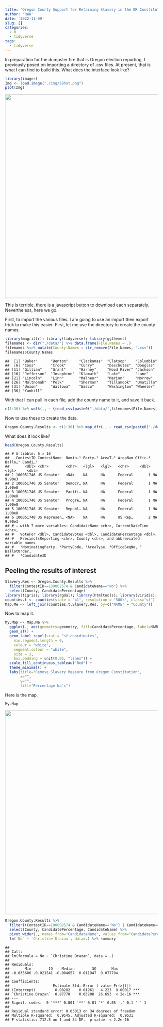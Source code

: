 ```yaml
---
title: 'Oregon County Support for Retaining Slavery in the OR Constitution'
author: 'RWW'
date: '2022-11-09'
slug: []
categories:
  - R
  - tidyverse
tags:
  - tidyverse
---
```


In preparation for the dumpster fire that is Oregon election reporting, I previously posed on importing a directory of .csv files.  At present, that is what I can find to build this.  What does the interface look like?


```r
library(imager)
Img <- load.image("./img/SShot.png")
plot(Img)
```

<img src="{{< blogdown/postref >}}index_files/figure-html/unnamed-chunk-1-1.png" width="672" />


This is terrible, there is a javascript button to download each separately.  Nevertheless, here we go.

First, to import the various files.  I am going to use an import then export trick to make this easier.  First, let me use the directory to create the county names.


```r
library(magrittr); library(tidyverse); library(ggthemes)
filenames <- dir("./data/") %>% data.frame(File.Names = .)
filenames %<>% mutate(County.Names = str_remove(File.Names, ".csv"))
filenames$County.Names
```

```
##  [1] "Baker"      "Benton"     "Clackamas"  "Clatsop"    "Columbia"  
##  [6] "Coos"       "Crook"      "Curry"      "Deschutes"  "Douglas"   
## [11] "Gilliam"    "Grant"      "Harney"     "Hood River" "Jackson"   
## [16] "Jefferson"  "Josephine"  "Klamath"    "Lake"       "Lane"      
## [21] "Lincoln"    "Linn"       "Malheur"    "Marion"     "Morrow"    
## [26] "Multnomah"  "Polk"       "Sherman"    "Tillamook"  "Umatilla"  
## [31] "Union"      "Wallowa"    "Wasco"      "Washington" "Wheeler"   
## [36] "Yamhill"
```

With that I can pull in each file, add the county name to it, and save it back.


```r
c(1:36) %>% walk(., ~ {read_csv(paste0("./data/",filenames$File.Names[.x], sep="")) %>% mutate(County = filenames$County.Names[.x]) %>% write.csv(., file=paste0("./data/",filenames$File.Names[.x], sep=""), row.names=FALSE)})
```
Now to use these to create the data.


```r
Oregon.County.Results <- c(1:36) %>% map_dfr(., ~ read_csv(paste0("./data/",filenames$File.Names[.x], sep="")))
```

What does it look like?


```r
head(Oregon.County.Results)
```

```
## # A tibble: 6 × 16
##   ContestID ContestName  Nomin…¹ Party…² AreaT…³ AreaNum Offic…⁴ Ballo…⁵ Candi…⁶
##       <dbl> <chr>        <chr>   <lgl>   <lgl>   <chr>     <dbl> <lgl>     <dbl>
## 1 100051746 US Senator   <NA>    NA      NA      Federal       1 NA       9.90e3
## 2 100051746 US Senator   Democr… NA      NA      Federal       1 NA       3.00e8
## 3 100051746 US Senator   Pacifi… NA      NA      Federal       1 NA       1.00e8
## 4 100051746 US Senator   Progre… NA      NA      Federal       1 NA       1.00e8
## 5 100051746 US Senator   Republ… NA      NA      Federal       1 NA       1.00e8
## 6 100051748 US Represen… <NA>    NA      NA      US Rep…       2 NA       9.90e3
## # … with 7 more variables: CandidateName <chr>, CurrentDateTime <chr>,
## #   VoteFor <dbl>, CandidateVotes <dbl>, CandidatePercentage <dbl>,
## #   PrecinctsReporting <chr>, County <chr>, and abbreviated variable names
## #   ¹​NominatingParty, ²​PartyCode, ³​AreaType, ⁴​OfficeSeqNo, ⁵​BallotOrder,
## #   ⁶​CandidateID
```

## Peeling the results of interest


```r
Slavery.Res <- Oregon.County.Results %>%
  filter(ContestID==100002574 & CandidateName=="No") %>%
  select(County, CandidatePercentage)
library(tigris); library(rgdal); library(htmltools); library(viridis); library(sf); library(ggrepel)
counties.t <- counties(state = "41", resolution = "500k", class="sf")
Map.Me <- left_join(counties.t,Slavery.Res, by=c("NAME" = "County"))
```

Now to map it.


```r
My.Map <- Map.Me %>% 
  ggplot(., aes(geometry=geometry, fill=CandidatePercentage, label=NAME, group=NAME)) + 
  geom_sf() +
  geom_label_repel(stat = "sf_coordinates",
    min.segment.length = 0,
    colour = "white",
    segment.colour = "white",
    size = 1,
    box.padding = unit(0.05, "lines")) +
  scale_fill_continuous_tableau("Red") + 
  theme_minimal() + 
  labs(title="Remove Slavery Measure from Oregon Constitution", 
       x="", 
       y="", 
       fill="Percentage No's")
```

Here is the map.


```r
My.Map
```

<img src="{{< blogdown/postref >}}index_files/figure-html/unnamed-chunk-8-1.png" width="672" />


```r
Oregon.County.Results %>% 
  filter((ContestID==100002574 & CandidateName=="No") | CandidateName=="Christine Drazan") %>% 
  select(County, CandidatePercentage, CandidateName) %>%
  pivot_wider(., names_from="CandidateName", values_from="CandidatePercentage") %>% 
  lm(`No` ~ `Christine Drazan`, data=.) %>% summary
```

```
## 
## Call:
## lm(formula = No ~ `Christine Drazan`, data = .)
## 
## Residuals:
##       Min        1Q    Median        3Q       Max 
## -0.035606 -0.021541 -0.004657  0.011947  0.077704 
## 
## Coefficients:
##                    Estimate Std. Error t value Pr(>|t|)    
## (Intercept)         0.08282    0.01961   4.223  0.00017 ***
## `Christine Drazan`  0.87778    0.03288  26.693  < 2e-16 ***
## ---
## Signif. codes:  0 '***' 0.001 '**' 0.01 '*' 0.05 '.' 0.1 ' ' 1
## 
## Residual standard error: 0.03013 on 34 degrees of freedom
## Multiple R-squared:  0.9545,	Adjusted R-squared:  0.9531 
## F-statistic: 712.5 on 1 and 34 DF,  p-value: < 2.2e-16
```

